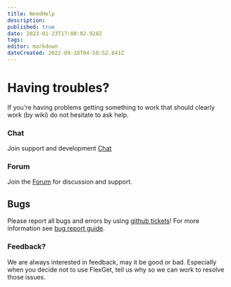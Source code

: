 ```yaml
---
title: NeedHelp
description: 
published: true
date: 2023-01-23T17:00:02.928Z
tags: 
editor: markdown
dateCreated: 2022-09-18T04:50:52.841Z
---
```


# Having troubles?
If you're having problems getting something to work that should clearly work (by wiki) do not hesitate to ask help.

### Chat

Join support and development [Chat](/Chat)

### Forum
Join the [Forum](http://discuss.flexget.com/) for discussion and support.

## Bugs
Please report all bugs and errors by using [github tickets](https://github.com/Flexget/Flexget/issues)! For more information see [bug report guide](/BugReport).  

### Feedback?
We are always interested in feedback, may it be good or bad. Especially when you decide not to use FlexGet, tell us why so we can work to resolve those issues.